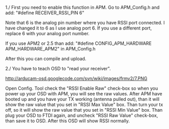 1./
First you need to enable this function in APM. Go to APM\_Config.h and add: "#define RECEIVER\_RSSI\_PIN 6"

Note that 6 is the analog pin number where you have RSSI port connected. I have changed it to 6 as I use analog port 6. If you use a different port, replace 6 with your analog port number.

If you use APM2 or 2.5 than add:
"#define CONFIG\_APM\_HARDWARE APM\_HARDWARE\_APM2"
in APM\_Config.h

After this you can compile and upload.


2./
You have to teach OSD to "read your receiver".

http://arducam-osd.googlecode.com/svn/wiki/images/frmv2/7.PNG

Open Config. Tool check the "RSSI Enable Raw" check-box so when you power up your OSD with APM, you will see the raw values. After APM have booted up and you have your TX working (antenna pulled out), than it will show the raw value that you set in "RSSI Max Value" box.
Than turn your tx off, so it will show the raw value that you set in "RSSI Min Value" box.
Than plug your OSD to FTDI again, and uncheck "RSSI Raw Value" check-box, than save it to OSD.
After this OSD will show RSSI normally.